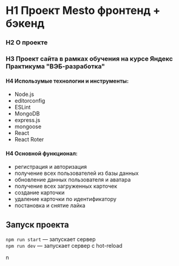 # H1 **Проект Mesto фронтенд + бэкенд**
### H2 О проекте
### H3 Проект сайта в рамках обучения на курсе Яндекс Практикума "ВЭБ-разработка"
#### H4 Использумые технологии и инструменты:
* Node.js
* editorconfig
* ESLint
* MongoDB
* express.js
* mongoose
* React
* React Roter
#### H4 Основной функционал:
* регистрация и авторизация
* получение всех пользователей из базы данных
* обновление данных пользователя и аватара
* получение всех загруженных карточек
* создание карточки
* удаление карточки по идентификатору
* постановка и снятие лайка
## Запуск проекта
`npm run start` — запускает сервер   
`npm run dev` — запускает сервер с hot-reload

<!-- * [Ссылка на репозиторий](https://github.com/ksenia-gal/express-mesto-gha.git/) -->n
